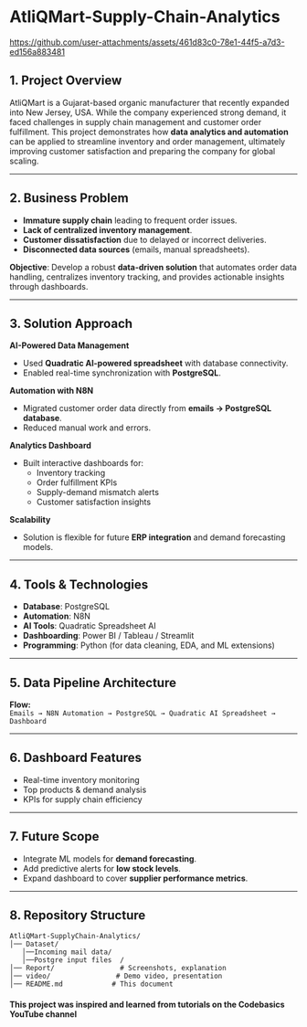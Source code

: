 # AtliQMart-Supply-Chain-Analytics
https://github.com/user-attachments/assets/461d83c0-78e1-44f5-a7d3-ed156a883481
## 1. Project Overview  
AtliQMart is a Gujarat-based organic manufacturer that recently expanded into New Jersey, USA. While the company experienced strong demand, it faced challenges in supply chain management and customer order fulfillment. This project demonstrates how **data analytics and automation** can be applied to streamline inventory and order management, ultimately improving customer satisfaction and preparing the company for global scaling.  

---

## 2. Business Problem  
- **Immature supply chain** leading to frequent order issues.  
- **Lack of centralized inventory management**.  
- **Customer dissatisfaction** due to delayed or incorrect deliveries.  
- **Disconnected data sources** (emails, manual spreadsheets).  

**Objective**: Develop a robust **data-driven solution** that automates order data handling, centralizes inventory tracking, and provides actionable insights through dashboards.  

---

## 3. Solution Approach  

 **AI-Powered Data Management**  
- Used **Quadratic AI-powered spreadsheet** with database connectivity.  
- Enabled real-time synchronization with **PostgreSQL**.  

 **Automation with N8N**  
- Migrated customer order data directly from **emails → PostgreSQL database**.  
- Reduced manual work and errors.  

 **Analytics Dashboard**  
- Built interactive dashboards for:  
  - Inventory tracking  
  - Order fulfillment KPIs  
  - Supply-demand mismatch alerts  
  - Customer satisfaction insights  

 **Scalability**  
- Solution is flexible for future **ERP integration** and demand forecasting models.  

---

## 4. Tools & Technologies  
- **Database**: PostgreSQL  
- **Automation**: N8N  
- **AI Tools**: Quadratic Spreadsheet AI  
- **Dashboarding**: Power BI / Tableau / Streamlit  
- **Programming**: Python (for data cleaning, EDA, and ML extensions)  

---

## 5. Data Pipeline Architecture  
**Flow:**  
`Emails → N8N Automation → PostgreSQL → Quadratic AI Spreadsheet → Dashboard`  

---

## 6. Dashboard Features  
- Real-time inventory monitoring   
- Top products & demand analysis   
- KPIs for supply chain efficiency  
---

## 7. Future Scope  
- Integrate ML models for **demand forecasting**.  
- Add predictive alerts for **low stock levels**.  
- Expand dashboard to cover **supplier performance metrics**.  

---

## 8. Repository Structure  
```plaintext
AtliQMart-SupplyChain-Analytics/
│── Dataset/
   │──Incoming mail data/
   │──Postgre input files  /           
│── Report/                # Screenshots, explanation
│── video/                # Demo video, presentation
│── README.md            # This document
```
  
#### This project was inspired and learned from tutorials on the Codebasics YouTube channel
